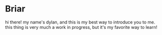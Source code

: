# Briar

hi there! my name's dylan, and this is my best way to introduce you to me. this thing is very much a work in progress, but it's my favorite way to learn!
